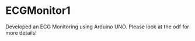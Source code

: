 # ECGMonitor1
Developed an ECG Monitoring using Arduino UNO. Please look at the odf for more details!
